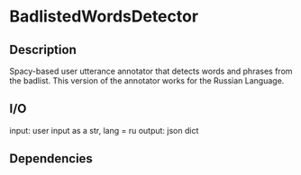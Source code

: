 # BadlistedWordsDetector

## Description

Spacy-based user utterance annotator that detects words and phrases from the badlist. This version of the annotator works for the Russian Language.

## I/O
input: user input as a str, lang = ru
output: json dict 

## Dependencies
